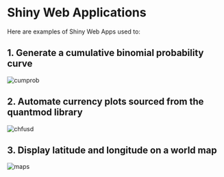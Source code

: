 # Shiny Web Applications

Here are examples of Shiny Web Apps used to:

## 1. Generate a cumulative binomial probability curve

![cumprob](https://github.com/MGCodesandStats/shiny-web-apps/blob/master/cumprob.png)

## 2. Automate currency plots sourced from the quantmod library

![chfusd](https://github.com/MGCodesandStats/shiny-web-apps/blob/master/chfusd.png)

## 3. Display latitude and longitude on a world map

![maps](https://github.com/MGCodesandStats/shiny-web-apps/blob/master/map.png)
